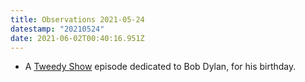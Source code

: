 ```yaml
---
title: Observations 2021-05-24
datestamp: "20210524"
date: 2021-06-02T00:40:16.951Z
---
```

- A [Tweedy Show](https://thetweedyshow.com/) episode dedicated to Bob Dylan, for his birthday.